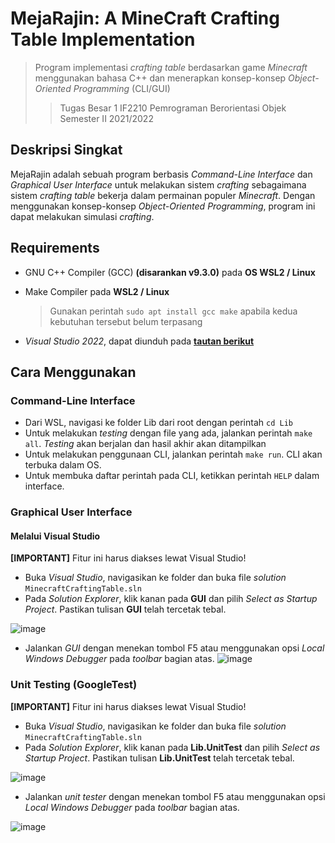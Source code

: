# MejaRajin: A MineCraft Crafting Table Implementation
> Program implementasi _crafting table_ berdasarkan game _Minecraft_ menggunakan bahasa C++ dan menerapkan konsep-konsep _Object-Oriented Programming_ (CLI/GUI)
> > Tugas Besar 1 IF2210 Pemrograman Berorientasi Objek
> > Semester II 2021/2022

## Deskripsi Singkat
MejaRajin adalah sebuah program berbasis _Command-Line Interface_ dan _Graphical User Interface_ untuk melakukan sistem _crafting_ sebagaimana sistem _crafting table_ bekerja dalam permainan populer _Minecraft_. Dengan menggunakan konsep-konsep _Object-Oriented Programming_, program ini dapat melakukan simulasi _crafting_.

## Requirements
- GNU C++ Compiler (GCC) **(disarankan v9.3.0)** pada **OS WSL2 / Linux**
- Make Compiler pada **WSL2 / Linux**

  > Gunakan perintah `sudo apt install gcc make` apabila kedua kebutuhan tersebut belum terpasang 
- _Visual Studio 2022_, dapat diunduh pada <a href = "https://visualstudio.microsoft.com/vs/community/"><b>tautan berikut</b></a>

## Cara Menggunakan
### Command-Line Interface
- Dari WSL, navigasi ke folder Lib dari root dengan perintah `cd Lib`
- Untuk melakukan _testing_ dengan file yang ada, jalankan perintah `make all`. _Testing_ akan berjalan dan hasil akhir akan ditampilkan
- Untuk melakukan penggunaan CLI, jalankan perintah `make run`. CLI akan terbuka dalam OS.
- Untuk membuka daftar perintah pada CLI, ketikkan perintah `HELP` dalam interface.

### Graphical User Interface
#### Melalui Visual Studio
**[IMPORTANT]** Fitur ini harus diakses lewat Visual Studio!
- Buka _Visual Studio_, navigasikan ke folder dan buka file _solution_ `MinecraftCraftingTable.sln`
- Pada _Solution Explorer_, klik kanan pada **GUI** dan pilih _Select as Startup Project_. Pastikan tulisan **GUI** telah tercetak tebal.

![image](https://user-images.githubusercontent.com/71161031/159953407-36bb9941-0eff-4ad4-aac6-031089b7912c.png)
- Jalankan _GUI_ dengan menekan tombol F5 atau menggunakan opsi _Local Windows Debugger_ pada _toolbar_ bagian atas.
![image](https://user-images.githubusercontent.com/71161031/159953110-ab476a8e-be15-4783-9a49-34496f5797ea.png)

### Unit Testing (GoogleTest)
**[IMPORTANT]** Fitur ini harus diakses lewat Visual Studio!
- Buka _Visual Studio_, navigasikan ke folder dan buka file _solution_ `MinecraftCraftingTable.sln`
- Pada _Solution Explorer_, klik kanan pada **Lib.UnitTest** dan pilih _Select as Startup Project_. Pastikan tulisan **Lib.UnitTest** telah tercetak tebal.

![image](https://user-images.githubusercontent.com/71161031/159952730-c82b6d88-7185-4816-b1a6-3840dee21e84.png)
- Jalankan _unit tester_ dengan menekan tombol F5 atau menggunakan opsi _Local Windows Debugger_ pada _toolbar_ bagian atas.

![image](https://user-images.githubusercontent.com/71161031/159953110-ab476a8e-be15-4783-9a49-34496f5797ea.png)


